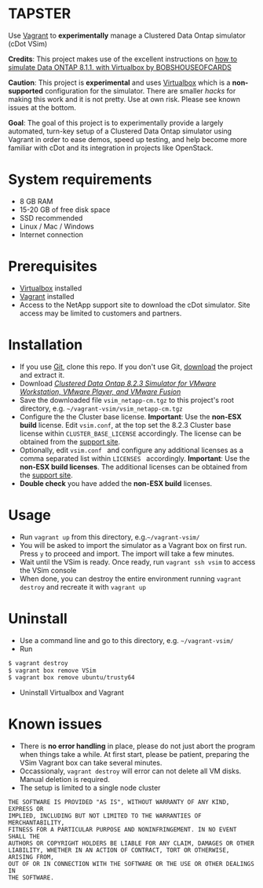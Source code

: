 TAPSTER
============
Use [Vagrant](https://www.vagrantup.com) to **experimentally** manage a Clustered Data Ontap simulator (cDot VSim) 

**Credits**: This project makes use of the excellent instructions on [how to simulate Data ONTAP 8.1.1. with Virtualbox by BOBSHOUSEOFCARDS](http://community.netapp.com/t5/Simulator-Discussions/Simulate-ONTAP-8-1-1-withVirtualBox/m-p/2227#M89)

**Caution**: This project is **experimental** and uses [Virtualbox](https://www.virtualbox.org) which is a **non-supported** configuration for the simulator. There are smaller *hacks* for making this work and it is not pretty. Use at own risk. Please see known issues at the bottom.

**Goal**: The goal of this project is to experimentally provide a largely automated, turn-key setup of a Clustered Data Ontap simulator using Vagrant in order to ease demos, speed up testing, and help become more familiar with cDot and its integration in projects like OpenStack.

System requirements
============
 - 8 GB RAM
 - 15-20 GB of free disk space
 - SSD recommended
 - Linux / Mac / Windows
 - Internet connection

Prerequisites
============
 - [Virtualbox](https://www.virtualbox.org/wiki/Downloads) installed
 - [Vagrant](https://www.vagrantup.com/downloads.html) installed
 - Access to the NetApp support site to download the cDot simulator. Site access may be limited to customers and partners.

Installation
============
 - If you use [Git](http://git-scm.com/), clone this repo. If you don't use Git, [download](https://github.com/tlichten/tapster/archive/master.zip) the project and extract it.
 - Download [*Clustered Data Ontap 8.2.3 Simulator for VMware Workstation, VMware Player, and VMware Fusion*](http://mysupport.netapp.com/NOW/download/tools/simulator/ontap/8.X/)
 - Save the downloaded file ```vsim_netapp-cm.tgz``` to this project's root directory, e.g. ```~/vagrant-vsim/vsim_netapp-cm.tgz```
 - Configure the the Cluster base license. **Important**: Use the **non-ESX build** license. Edit ```vsim.conf```, at the top set the 8.2.3 Cluster base license within ```CLUSTER_BASE_LICENSE``` accordingly. The license can be obtained from the [support site](http://mysupport.netapp.com/NOW/download/tools/simulator/ontap/8.X/).
 - Optionally, edit  ```vsim.conf ``` and configure any additional licenses as a comma separated list within  ```LICENSES ``` accordingly. **Important**: Use the **non-ESX build licenses**. The additional licenses can be obtained from the [support site](http://mysupport.netapp.com/NOW/download/tools/simulator/ontap/8.X/).
 - **Double check** you have added the **non-ESX build** licenses.
 
Usage
============
 - Run ```vagrant up``` from this directory, e.g.```~/vagrant-vsim/```
 - You will be asked to import the simulator as a Vagrant box on first run. Press ```y``` to proceed and import. The import will take a few minutes.
 - Wait until the VSim is ready. Once ready, run ```vagrant ssh vsim``` to access the VSim console
 - When done, you can destroy the entire environment running ```vagrant destroy``` and recreate it with ```vagrant up```


Uninstall
============
 - Use a command line and go to this directory, e.g.  ```~/vagrant-vsim/```
 - Run 
```bash
$ vagrant destroy
$ vagrant box remove VSim
$ vagrant box remove ubuntu/trusty64
```
 - Uninstall Virtualbox and Vagrant

Known issues
============
 - There is **no error handling** in place, please do not just abort the program when things take a while. At first start, please be patient, preparing the VSim Vagrant box can take several minutes.
 - Occassionaly, ```vagrant destroy``` will error can not delete all VM disks. Manual deletion is required.
 - The setup is limited to a single node cluster

 ```license
THE SOFTWARE IS PROVIDED "AS IS", WITHOUT WARRANTY OF ANY KIND, EXPRESS OR
IMPLIED, INCLUDING BUT NOT LIMITED TO THE WARRANTIES OF MERCHANTABILITY,
FITNESS FOR A PARTICULAR PURPOSE AND NONINFRINGEMENT. IN NO EVENT SHALL THE
AUTHORS OR COPYRIGHT HOLDERS BE LIABLE FOR ANY CLAIM, DAMAGES OR OTHER
LIABILITY, WHETHER IN AN ACTION OF CONTRACT, TORT OR OTHERWISE, ARISING FROM,
OUT OF OR IN CONNECTION WITH THE SOFTWARE OR THE USE OR OTHER DEALINGS IN
THE SOFTWARE.
 ```
